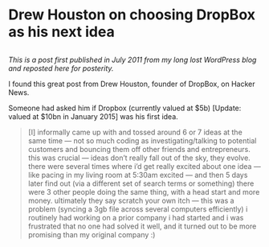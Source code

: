 
# Drew Houston on choosing DropBox as his next idea

## 

*This is a post first published in July 2011 from my long lost WordPress blog and reposted here for posterity.*

I found this great post from Drew Houston, founder of DropBox, on Hacker News.

Someone had asked him if Dropbox (currently valued at $5b) [Update: valued at $10bn in January 2015] was his first idea.
> [I] informally came up with and tossed around 6 or 7 ideas at the same time — not so much coding as investigating/talking to potential customers and bouncing them off other friends and entrepreneurs.
> this was crucial — ideas don’t really fall out of the sky, they evolve.
> there were several times where i’d get really excited about one idea — like pacing in my living room at 5:30am excited — and then 5 days later find out (via a different set of search terms or something) there were 3 other people doing the same thing, with a head start and more money.
> ultimately they say scratch your own itch — this was a problem (syncing a 3gb file across several computers efficiently) i routinely had working on a prior company i had started and i was frustrated that no one had solved it well, and it turned out to be more promising than my original company :)
